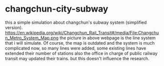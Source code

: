 # changchun-city-subway
this a simple simulation about changchun's subway system (simplified version). 
https://en.wikipedia.org/wiki/Changchun_Rail_Transit#/media/File:Changchun_Metro_System_Map.png
the picture in above webpage is the line system that i will simulate.
Of course, the map is outdated and the system is much complicated now, so many lines were added, some existing lines have extended their number of stations also the office in charge of public railway transit may updated their trains. but this doesn't influence the research.
